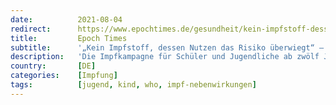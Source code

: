 ```yaml
---
date:          2021-08-04
redirect:      https://www.epochtimes.de/gesundheit/kein-impfstoff-dessen-nutzen-das-risiko-ueberwiegt-who-experte-kritisiert-covid-impfung-ab-12-a3570064.html
title:         Epoch Times
subtitle:      '„Kein Impfstoff, dessen Nutzen das Risiko überwiegt“ – WHO-Experte kritisiert Covid-Impfung ab zwölf'
description:   'Die Impfkampagne für Schüler und Jugendliche ab zwölf Jahren läuft auf Hochtouren. Professor Klaus Stöhr, langjähriger WHO-Experte, fordert eine gute Abwägung von Nutzen und Risiko und erinnert an die Narkolepsie-Fälle nach der Schweinegrippeimpfung.'
country:       [DE]
categories:    [Impfung]
tags:          [jugend, kind, who, impf-nebenwirkungen]
---
```

